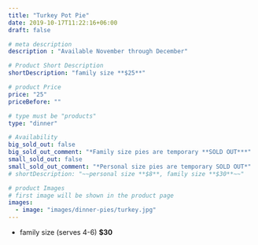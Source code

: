 ```yaml
---
title: "Turkey Pot Pie"
date: 2019-10-17T11:22:16+06:00
draft: false

# meta description
description : "Available November through December"

# Product Short Description
shortDescription: "family size **$25**"

# product Price
price: "25"
priceBefore: ""

# type must be "products"
type: "dinner"

# Availability
big_sold_out: false
big_sold_out_comment: "*Family size pies are temporary **SOLD OUT***"
small_sold_out: false
small_sold_out_comment: "*Personal size pies are temporary SOLD OUT*"
# shortDescription: "~~personal size **$8**, family size **$30**~~"

# product Images
# first image will be shown in the product page
images:
  - image: "images/dinner-pies/turkey.jpg"
---
```


- family size (serves 4-6) **$30**